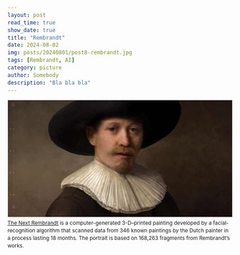 ```yaml
---
layout: post
read_time: true
show_date: true
title: "Rembrandt"
date: 2024-08-02
img: posts/20240801/post8-rembrandt.jpg
tags: [Rembrandt, AI]
category: picture
author: Somebody
description: "Bla bla bla"
---
```


![The next Rembrandt](./assets/img/posts/20240801/post8-rembrandt2.jpg)
<small>[The Next Rembrandt](https://www.jwt.com/en/work/thenextrembrandt) is a computer-generated 3-D–printed painting developed by a facial-recognition algorithm that scanned data from 346 known paintings by the Dutch painter in a process lasting 18 months. The portrait is based on 168,263 fragments from Rembrandt’s works.</small>

